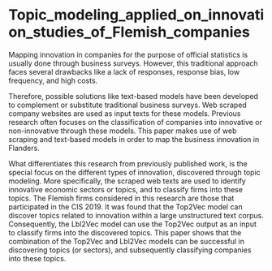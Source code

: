 # Topic_modeling_applied_on_innovation_studies_of_Flemish_companies
Mapping innovation in companies for the purpose of official statistics is usually done through business surveys. However, this traditional approach faces several drawbacks like a lack of responses, response bias, low frequency, and high costs.

Therefore, possible solutions like text-based models have been developed to complement or substitute traditional business surveys. Web scraped company websites are used as input texts for these models. Previous research often focuses on the classification of companies into innovative or non-innovative through these models. This paper makes use of web scraping and text-based models in order to map the business innovation in Flanders.

What differentiates this research from previously published work, is the special focus on the different types of innovation, discovered through topic modeling. More specifically, the scraped web texts are used to identify innovative economic sectors or topics, and to classify firms into these topics. The Flemish firms considered in this research are those that participated in the CIS 2019. It was found that the Top2Vec model can discover topics related to innovation within a large unstructured text corpus. Consequently, the Lbl2Vec model can use the Top2Vec output as an input to classify firms into the discovered topics. This paper shows that the combination of the Top2Vec and Lbl2Vec models can be successful in discovering topics (or sectors), and subsequently classifying companies into these topics.

